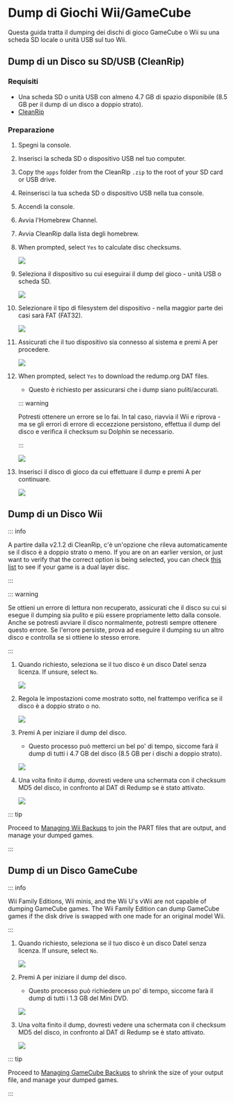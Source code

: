 # Dump di Giochi Wii/GameCube

Questa guida tratta il dumping dei dischi di gioco GameCube o Wii su una scheda SD locale o unità USB sul tuo Wii.

## Dump di un Disco su SD/USB (CleanRip)

### Requisiti

- Una scheda SD o unità USB con almeno 4.7 GB di spazio disponibile (8.5 GB per il dump di un disco a doppio strato).
- [CleanRip](https://oscwii.org/library/app/cleanrip)

### Preparazione

1. Spegni la console.

2. Inserisci la scheda SD o dispositivo USB nel tuo computer.

3. Copy the `apps` folder from the CleanRip `.zip` to the root of your SD card or USB drive.

4. Reinserisci la tua scheda SD o dispositivo USB nella tua console.

5. Accendi la console.

6. Avvia l'Homebrew Channel.

7. Avvia CleanRip dalla lista degli homebrew.

8. When prompted, select `Yes` to calculate disc checksums.

   ![](/images/homebrew/CleanRip/checksum.png)

9. Seleziona il dispositivo su cui eseguirai il dump del gioco - unità USB o scheda SD.

   ![](/images/homebrew/CleanRip/device.png)

10. Selezionare il tipo di filesystem del dispositivo - nella maggior parte dei casi sarà FAT (FAT32).

    ![](/images/homebrew/CleanRip/filesystem.png)

11. Assicurati che il tuo dispositivo sia connesso al sistema e premi A per procedere.

    ![](/images/homebrew/CleanRip/insertdevice.png)

12. When prompted, select `Yes` to download the redump.org DAT files.

    - Questo è richiesto per assicurarsi che i dump siano puliti/accurati.

    ::: warning

    Potresti ottenere un errore se lo fai. In tal caso, riavvia il Wii e riprova - ma se gli errori di errore di eccezzione persistono, effettua il dump del disco e verifica il checksum su Dolphin se necessario.

    :::

    ![](/images/homebrew/CleanRip/redump.png)

13. Inserisci il disco di gioco da cui effettuare il dump e premi A per continuare.

    ![](/images/homebrew/CleanRip/insertdisc.png)

## Dump di un Disco Wii

::: info

A partire dalla v2.1.2 di CleanRip, c'è un'opzione che rileva automaticamente se il disco è a doppio strato o meno. If you are on an earlier version, or just want to verify that the correct option is being selected, you can check [this list](https://wiki.dolphin-emu.org/index.php?title=Category:Dual_Layer_Disc_games) to see if your game is a dual layer disc.

:::

::: warning

Se ottieni un errore di lettura non recuperato, assicurati che il disco su cui si esegue il dumping sia pulito e più essere propriamente letto dalla console. Anche se potresti avviare il disco normalmente, potresti sempre ottenere questo errore. Se l'errore persiste, prova ad eseguire il dumping su un altro disco e controlla se si ottiene lo stesso errore.

:::

1. Quando richiesto, seleziona se il tuo disco è un disco Datel senza licenza. If unsure, select `No`.

   ![](/images/homebrew/CleanRip/dateldisc.png)

2. Regola le impostazioni come mostrato sotto, nel frattempo verifica se il disco è a doppio strato o no.

   ![](/images/homebrew/CleanRip/wiisettings.png)

3. Premi A per iniziare il dump del disco.

   - Questo processo può metterci un bel po' di tempo, siccome farà il dump di tutti i 4.7 GB del disco (8.5 GB per i dischi a doppio strato).

   ![](/images/homebrew/CleanRip/wiiprogress.png)

4. Una volta finito il dump, dovresti vedere una schermata con il checksum MD5 del disco, in confronto al DAT di Redump se è stato attivato.

   ![](/images/homebrew/CleanRip/wiidumpcomplete.png)

::: tip

Proceed to [Managing Wii Backups](wii-backups) to join the PART files that are output, and manage your dumped games.

:::

## Dump di un Disco GameCube

::: info

Wii Family Editions, Wii minis, and the Wii U's vWii are not capable of dumping GameCube games. The Wii Family Edition can dump GameCube games if the disk drive is swapped with one made for an original model Wii.

:::

1. Quando richiesto, seleziona se il tuo disco è un disco Datel senza licenza. If unsure, select `No`.

   ![](/images/homebrew/CleanRip/dateldisc.png)

2. Premi A per iniziare il dump del disco.

   - Questo processo può richiedere un po' di tempo, siccome farà il dump di tutti i 1.3 GB del Mini DVD.

   ![](/images/homebrew/CleanRip/gcprogress.png)

3. Una volta finito il dump, dovresti vedere una schermata con il checksum MD5 del disco, in confronto al DAT di Redump se è stato attivato.

   ![](/images/homebrew/CleanRip/gcdumpcomplete.png)

::: tip

Proceed to [Managing GameCube Backups](gc-backups) to shrink the size of your output file, and manage your dumped games.

:::
